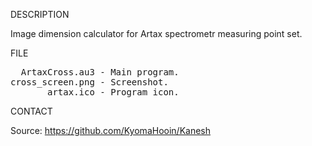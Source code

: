 
DESCRIPTION

Image dimension calculator for Artax spectrometr measuring point set.

FILE

<pre>
  ArtaxCross.au3 - Main program.
cross_screen.png - Screenshot.
       artax.ico - Program icon. 
</pre>

CONTACT

Source: https://github.com/KyomaHooin/Kanesh


